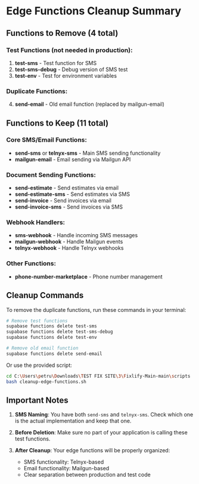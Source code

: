 # Edge Functions Cleanup Summary

## Functions to Remove (4 total)

### Test Functions (not needed in production):
1. **test-sms** - Test function for SMS
2. **test-sms-debug** - Debug version of SMS test
3. **test-env** - Test for environment variables

### Duplicate Functions:
4. **send-email** - Old email function (replaced by mailgun-email)

## Functions to Keep (11 total)

### Core SMS/Email Functions:
- **send-sms** or **telnyx-sms** - Main SMS sending functionality
- **mailgun-email** - Email sending via Mailgun API

### Document Sending Functions:
- **send-estimate** - Send estimates via email
- **send-estimate-sms** - Send estimates via SMS
- **send-invoice** - Send invoices via email
- **send-invoice-sms** - Send invoices via SMS

### Webhook Handlers:
- **sms-webhook** - Handle incoming SMS messages
- **mailgun-webhook** - Handle Mailgun events
- **telnyx-webhook** - Handle Telnyx webhooks

### Other Functions:
- **phone-number-marketplace** - Phone number management

## Cleanup Commands

To remove the duplicate functions, run these commands in your terminal:

```bash
# Remove test functions
supabase functions delete test-sms
supabase functions delete test-sms-debug
supabase functions delete test-env

# Remove old email function
supabase functions delete send-email
```

Or use the provided script:
```bash
cd C:\Users\petru\Downloads\TEST FIX SITE\3\Fixlify-Main-main\scripts
bash cleanup-edge-functions.sh
```

## Important Notes

1. **SMS Naming**: You have both `send-sms` and `telnyx-sms`. Check which one is the actual implementation and keep that one.

2. **Before Deletion**: Make sure no part of your application is calling these test functions.

3. **After Cleanup**: Your edge functions will be properly organized:
   - SMS functionality: Telnyx-based
   - Email functionality: Mailgun-based
   - Clear separation between production and test code
